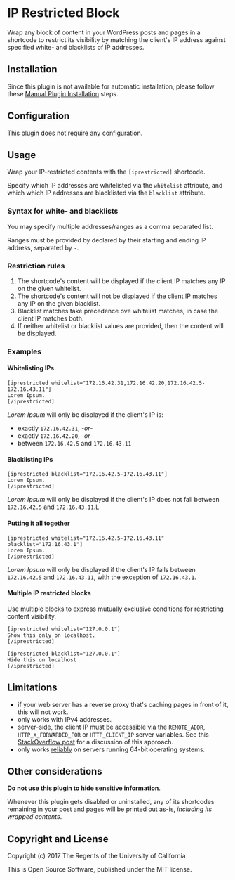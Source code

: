 # IP Restricted Block

Wrap any block of content in your WordPress posts and pages in a shortcode to restrict its visibility by matching the 
client's IP address against specified white- and blacklists of IP addresses.

## Installation

Since this plugin is not available for automatic installation, please follow these [Manual Plugin Installation](https://codex.wordpress.org/Managing_Plugins#Manual_Plugin_Installation) steps.


## Configuration

This plugin does not require any configuration.

## Usage

Wrap your IP-restricted contents with the `[iprestricted]` shortcode.

Specify which IP addresses are whitelisted via the `whitelist` attribute, 
and which which IP addresses are blacklisted via the `blacklist` attribute.

### Syntax for white- and blacklists

You may specify multiple addresses/ranges as a comma separated list.

Ranges must be provided by declared by their starting and ending IP address, separated by `-`.

### Restriction rules

1. The shortcode's content will be displayed if the client IP matches any IP on the given whitelist.
2. The shortcode's content will not be displayed if the client IP matches any IP on the given blacklist.
3. Blacklist matches take precedence ove whitelist matches, in case the client IP matches both.
4. If neither whitelist or blacklist values are provided, then the content will be displayed.

### Examples

#### Whitelisting IPs

```
[iprestricted whitelist="172.16.42.31,172.16.42.20,172.16.42.5-172.16.43.11"]
Lorem Ipsum.
[/iprestricted]
```

_Lorem Ipsum_ will only be displayed if the client's IP is:

- exactly `172.16.42.31`, _-or-_
- exactly `172.16.42.20`, _-or-_
- between `172.16.42.5` and `172.16.43.11`

#### Blacklisting IPs

```
[iprestricted blacklist="172.16.42.5-172.16.43.11"]
Lorem Ipsum.
[/iprestricted]
```

_Lorem Ipsum_ will only be displayed if the client's IP does not fall between `172.16.42.5` and `172.16.43.11`.L

#### Putting it all together

```
[iprestricted whitelist="172.16.42.5-172.16.43.11" blacklist="172.16.43.1"]
Lorem Ipsum.
[/iprestricted]
``` 

_Lorem Ipsum_ will only be displayed if the client's IP falls between `172.16.42.5` and `172.16.43.11`, with the exception of `172.16.43.1`.


#### Multiple IP restricted blocks

Use multiple blocks to express mutually exclusive conditions for restricting content visibility.

```
[iprestricted whitelist="127.0.0.1"]
Show this only on localhost.
[/iprestricted]

[iprestricted blacklist="127.0.0.1"]
Hide this on localhost
[/iprestricted]
```

## Limitations
- if your web server has a reverse proxy that's caching pages in front of it, this will not work.
- only works with IPv4 addresses.
- server-side, the client IP must be accessible via the `REMOTE_ADDR`, `HTTP_X_FORWARDED_FOR` or `HTTP_CLIENT_IP` server variables. See this [StackOverflow post](http://stackoverflow.com/questions/3003145/how-to-get-the-client-ip-address-in-php) for a discussion of this approach.
- only works [reliably](http://php.net/manual/en/function.ip2long.php#113080) on servers running 64-bit operating systems.

## Other considerations

**Do not use this plugin to hide sensitive information**. 

Whenever this plugin gets disabled or uninstalled, 
any of its shortcodes remaining in your post and pages will be printed out as-is, _including its wrapped contents_.

## Copyright and License

Copyright (c) 2017 The Regents of the University of California

This is Open Source Software, published under the MIT license.
